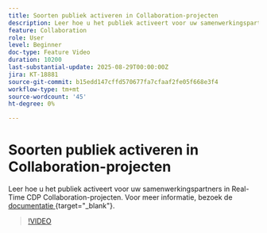 ```yaml
---
title: Soorten publiek activeren in Collaboration-projecten
description: Leer hoe u het publiek activeert voor uw samenwerkingspartners in Real-Time CDP Collaboration-projecten.
feature: Collaboration
role: User
level: Beginner
doc-type: Feature Video
duration: 10200
last-substantial-update: 2025-08-29T00:00:00Z
jira: KT-18881
source-git-commit: b15edd147cffd570677fa7cfaaf2fe05f668e3f4
workflow-type: tm+mt
source-wordcount: '45'
ht-degree: 0%

---
```



# Soorten publiek activeren in Collaboration-projecten

Leer hoe u het publiek activeert voor uw samenwerkingspartners in Real-Time CDP Collaboration-projecten. Voor meer informatie, bezoek de [ documentatie ](https://experienceleague.adobe.com/nl/docs/real-time-cdp-collaboration/using/collaborate/activate){target="_blank"}.

>[!VIDEO](https://video.tv.adobe.com/v/3471677/?learn=on&enablevpops)
